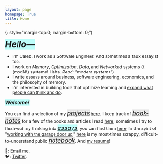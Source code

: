```yaml
---
layout: page
homepage: True
title: Home
---
```


{: style="margin-top:0; margin-bottom: 0;"}

<h1 style="background-color: #00ffef40;display: inline;"><em>Hello—</em></h1>

- I'm Caleb. I work as a Software Engineer. And sometimes a faux essayist too.
- I work on _Memory_, _Optimization_, _Data_, and _Networked_ systems (\\(modN\\) systems! Haha. _Read: "modern systems"_)
- I write essays around business, software engineering, economics, and the philosophy of memory.
- I'm interested in building tools that optimize learning and [expand what people can think and do](https://numinous.productions/ttft/).

<h3 style="background-color: #00ffef40;display: inline;"><em>Welcome!</em></h3>

You can find a selection of my <span style="background-color: #a3a3a340;display: inline;font-size: 1.4em;text-decoration: none;font-style: italic;"><a href="/projects/">projects</a></span> [here](/projects/). I keep track of <span style="background-color: #a3a3a340;display: inline;font-size: 1.4em;text-decoration: none;font-style: italic;"><a href="/booknotes/">book-notes</a></span> for a few of the books and articles I read [here](/booknotes/); sometimes I try to flesh-out my thinking into <span style="background-color: #00ffef40;display: inline;font-size: 1.4em;text-decoration: none;font-style: italic;"><a href="/essays/">essays</a></span>, you can find them [here](/essays/). In the spirit of "[working with the garage door up](https://notes.andymatuschak.org/Work_with_the_garage_door_up)," [here](/notes/) is my most-times scrappy, difficult-to-understand public <span style="background-color: #a3a3a340;display: inline;font-size: 1.4em;text-decoration: none;font-style: italic;"><a href="/notes/">notebook</a></span>. And [my resume](/resume.pdf/)!  


📩: [Email me](mailto:dco2.caleb@gmail.com).  
🐦: [Twitter](https://twitter.com/rojaye_shegz).   
